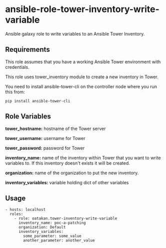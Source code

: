 ansible-role-tower-inventory-write-variable
=========

Ansible galaxy role to write variables to an Ansible Tower Inventory.

Requirements
------------

This role assumes that you have a working Ansible Tower environment with credentials.

This role uses tower_inventory module to create a new inventory in Tower.

You need to install ansible-tower-cli on the controller node where you run this from:

    pip install ansible-tower-cli

Role Variables
--------------

**tower_hostname:** hostname of the Tower server

**tower_username:** username for Tower

**tower_password:** password for Tower

**inventory_name:** name of the inventory within Tower that you want to write variables to. If this inventory doesn't exists it will be created.

**organization:** name of the organization to put the new inventory.

**inventory_variables:** variable holding dict of other variables

Usage
----------------

    - hosts: localhost
      roles:
        - role: oatakan.tower-inventory-write-variable
          inventory_name: poc-a-patching
          organization: Default
          inventory_variables:
            some_parameter: some_value
            another_parameter: another_value
